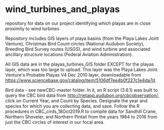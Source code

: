 # wind_turbines_and_playas
repository for data on our project identifying which playas are in close proximity to wind turbines

Repository includes GIS layers of playa basins (from the Playa Lakes Joint Venture), Christmas Bird Count circles (National Audubon Society), Breeding Bird Survey routes (USGS), and wind turbine and associated ancillary structure locations (Federal Aviation Administration).

All GIS data are in the playas_turbines_GIS folder EXCEPT for the playas layer, which was too large to upload. This layer was the Playa Lakes Joint Venture's Probable Playas V4 Dec 2010 layer, downloadable from https://www.sciencebase.gov/catalog/item/5106df7ee4b0f227c1e4da7d. 

Bird data - see newCBC-master folder. In it, an R script (3.6.1) was built to query the CBC bird data from http://netapp.audubon.org/cbcobservation/, click on Current Year, and Count by Species. Designate the year and species for which you are collecting data, and save. Follow the R procedures in CBC_cirds_18Oct2019.R to compile data for Sandhill Crane, Northern Shoveler, and Northern Pintail from the years 1984 to 2016 from just the CBC circles of interest in our focal area.
